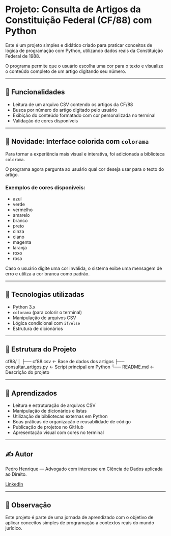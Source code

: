 # Projeto: Consulta de Artigos da Constituição Federal (CF/88) com Python

Este é um projeto simples e didático criado para praticar conceitos de lógica de programação com Python, utilizando dados reais da Constituição Federal de 1988.

O programa permite que o usuário escolha uma cor para o texto e visualize o conteúdo completo de um artigo digitando seu número.

---

## 📄 Funcionalidades

- Leitura de um arquivo CSV contendo os artigos da CF/88
- Busca por número do artigo digitado pelo usuário
- Exibição do conteúdo formatado com cor personalizada no terminal
- Validação de cores disponíveis

---

## 🎨 Novidade: Interface colorida com `colorama`

Para tornar a experiência mais visual e interativa, foi adicionada a biblioteca `colorama`.

O programa agora pergunta ao usuário qual cor deseja usar para o texto do artigo.

### Exemplos de cores disponíveis:
- azul
- verde
- vermelho
- amarelo
- branco
- preto
- cinza
- ciano
- magenta
- laranja
- roxo
- rosa

Caso o usuário digite uma cor inválida, o sistema exibe uma mensagem de erro e utiliza a cor branca como padrão.

---

## 🚀 Tecnologias utilizadas

- Python 3.x
- `colorama` (para colorir o terminal)
- Manipulação de arquivos CSV
- Lógica condicional com `if/else`
- Estrutura de dicionários

---

## 📂 Estrutura do Projeto
cf88/ │ ├── cf88.csv ← Base de dados dos artigos ├── consultar_artigos.py ← Script principal em Python └── README.md ← Descrição do projeto

---

## 🧠 Aprendizados

- Leitura e estruturação de arquivos CSV
- Manipulação de dicionários e listas
- Utilização de bibliotecas externas em Python
- Boas práticas de organização e reusabilidade de código
- Publicação de projetos no GitHub
- Apresentação visual com cores no terminal

---

## ✍️ Autor

Pedro Henrique — Advogado com interesse em Ciência de Dados aplicada ao Direito.

[LinkedIn](inkedin.com/in/pedro-henrique-363943350/) 

---

## 📢 Observação

Este projeto é parte de uma jornada de aprendizado com o objetivo de aplicar conceitos simples de programação a contextos reais do mundo jurídico.

